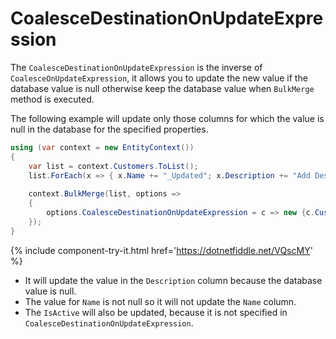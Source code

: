 # CoalesceDestinationOnUpdateExpression

The `CoalesceDestinationOnUpdateExpression` is the inverse of `CoalesceOnUpdateExpression`, it allows you to update the new value if the database value is null otherwise keep the database value when `BulkMerge` method is executed.

The following example will update only those columns for which the value is null in the database for the specified properties.

```csharp
using (var context = new EntityContext())
{
    var list = context.Customers.ToList();
    list.ForEach(x => { x.Name += "_Updated"; x.Description += "Add Description"; x.IsActive = false; });
    
    context.BulkMerge(list, options => 
    {
        options.CoalesceDestinationOnUpdateExpression = c => new {c.CustomerID, c.Name, c.Description};
    });                  
}
```

{% include component-try-it.html href='https://dotnetfiddle.net/VQscMY' %}

 - It will update the value in the `Description` column because the database value is null.
 - The value for `Name` is not null so it will not update the `Name` column.
 - The `IsActive` will also be updated, because it is not specified in `CoalesceDestinationOnUpdateExpression`.
